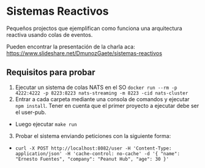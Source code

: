 # Sistemas Reactivos
Pequeños projectos que ejemplifican como funciona una arquitectura reactiva usando colas de eventos.

Pueden encontrar la presentación de la charla aca: https://www.slideshare.net/DmunozGaete/sistemas-reactivos

## Requisitos para probar
1. Ejecutar un sistema de colas NATS en el SO `docker run --rm -p 4222:4222 -p 8223:8223 nats-streaming -m 8223 -cid nats-cluster`
2. Entrar a cada carpeta mediante una consola de comandos y ejecutar `npm install`. Tener en cuenta que el primer proyecto a ejecutar debe ser el user-pub.
 - Luego ejecutar `make run`
3. Probar el sistema enviando peticiones con la siguiente forma:
 - `curl -X POST http://localhost:8082/user -H 'Content-Type: application/json' -H 'cache-control: no-cache' -d '{
	"name": "Ernesto Fuentes",
	"company": "Peanut Hub",
	"age": 30
}'`